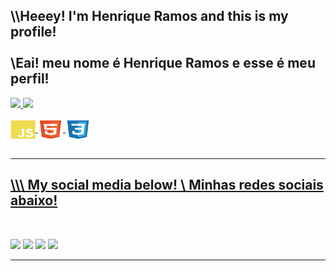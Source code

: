 <head>

  <h2>\\Heeey! I'm Henrique Ramos and this is my profile!  <br><br>
    \Eai! meu nome é Henrique Ramos e esse é meu perfil!</h2>
  
  
<div>

  <a href="https://github.com/HenriqueRMS">
  <img height="160em" src="https://github-readme-stats.vercel.app/api?username=HenriqueRMS&show_icons=true&theme=tokyonight&include_all_commits=true&count_private=true"/>

  <img height="140em" src="https://github-readme-stats.vercel.app/api/top-langs/?username=HenriqueRMS&layout=compact&langs_count=6&theme=tokyonight"/>
</div>
  

<div style="display: inline_block"><br>
  <img align="center" alt="Js" height="30" width="40" src="https://raw.githubusercontent.com/devicons/devicon/master/icons/javascript/javascript-plain.svg">
  <img align="center" alt="HTML" height="30" width="40" src="https://raw.githubusercontent.com/devicons/devicon/master/icons/html5/html5-original.svg">
  <img align="center" alt="CSS" height="30" width="40" src="https://raw.githubusercontent.com/devicons/devicon/master/icons/css3/css3-original.svg">
</div>

  </head>
 <br>
 <hr>
  <div> 
 <h2> \\\ My social media below! \  Minhas redes sociais abaixo! </h2>
 <br>

  
  <a href="https://instagram.com/henryquerms/" target="_blank"><img src="https://thumbsnap.com/i/169wrGm7.png" target="_blank"></a>                           <!-- Insta -->
  <a href = "mailto:henriqueramos.dev2022@gmail.com"><img src="https://thumbsnap.com/i/rXTPh9v4.png" target="_blank"></a>                                     <!-- Gmail -->
  <a href="https://www.linkedin.com/in/henrique-ramos-595653212/" target="_blank"><img src="https://thumbsnap.com/i/WxChJmJq.png" target="_blank"></a>        <!-- Linkedin -->
  <a href="https://www.behance.net/henriqueramosdsg" target="_blank"> <img src=https://thumbsnap.com/i/DK4K6HwW.png target="_blank"></a>                      <!-- Behance -->

</div>
 <hr>  
  


